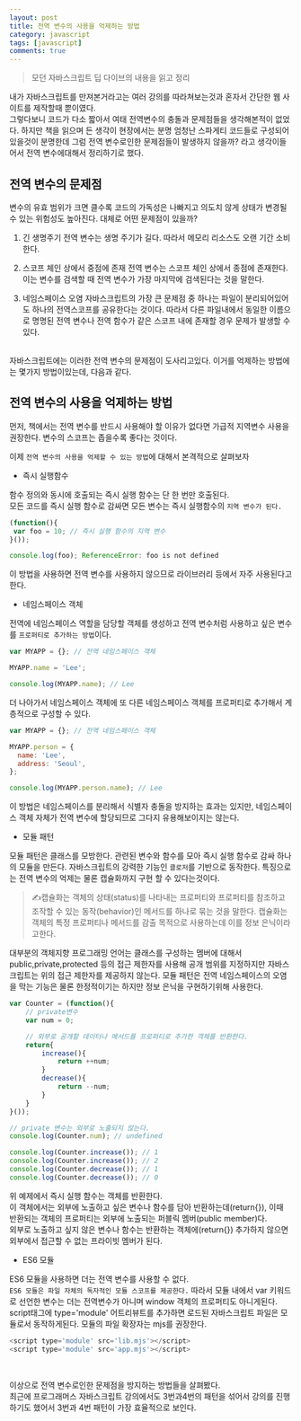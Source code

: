 ```yaml
---
layout: post
title: 전역 변수의 사용을 억제하는 방법
category: javascript
tags: [javascript]
comments: true
---
```


> 모던 자바스크립트 딥 다이브의 내용을 읽고 정리
> <br/>

내가 자바스크립트를 만져본거라고는 여러 강의를 따라쳐보는것과 혼자서 간단한 웹 사이트를 제작할때 뿐이였다.<br/>그렇다보니 코드가 다소 짧아서 여태 전역변수의 충돌과 문제점들을 생각해본적이 없었다. 하지만 책을 읽으며 든 생각이 현장에서는 분명 엄청난 스파게티 코드들로 구성되어있을것이 분명한데 그럼 전역 변수로인한 문제점들이 발생하지 않을까? 라고 생각이들어서 전역 변수에대해서 정리하기로 했다.<br/>

## 전역 변수의 문제점

변수의 유효 범위가 크면 클수록 코드의 가독성은 나빠지고 의도치 않게 상태가 변경될 수 있는 위험성도 높아진다.
대체로 어떤 문제점이 있을까?

1. 긴 생명주기
   전역 변수는 생명 주기가 길다. 따라서 메모리 리소스도 오랜 기간 소비한다.

2. 스코프 체인 상에서 중점에 존재
   전역 변수는 스코프 체인 상에서 종점에 존재한다. 이는 변수를 검색할 때 전역 변수가 가장 마지막에 검색된다는 것을 말한다.

3. 네임스페이스 오염
   자바스크립트의 가장 큰 문제점 중 하나는 파일이 분리되어있어도 하나의 전역스코프를 공유한다는 것이다.
   따라서 다른 파일내에서 동일한 이름으로 명명된 전역 변수나 전역 함수가 같은 스코프 내에 존재할 경우 문제가 발생할 수있다.

<br/>
자바스크립트에는 이러한 전역 변수의 문제점이 도사리고있다. 이거를 억제하는 방법에는 몇가지 방법이있는데, 다음과 같다.

## 전역 변수의 사용을 억제하는 방법

먼저, 책에서는 전역 변수를 반드시 사용해야 할 이유가 없다면 가급적 지역변수 사용을 권장한다. 변수의 스코프는 좁을수록 좋다는 것이다.<br/>

이제 `전역 변수의 사용을 억제할 수 있는 방법`에 대해서 본격적으로 살펴보자<br/>

- 즉시 실행함수

함수 정의와 동시에 호출되는 즉시 실행 함수는 단 한 번만 호출된다.<br/>
모든 코드를 즉시 실행 함수로 감싸면 모든 변수는 즉시 실행함수의 `지역 변수가 된다.`

```js
(function(){
 var foo = 10; // 즉시 실행 함수의 지역 변수
}());

console.log(foo); ReferenceError: foo is not defined
```

이 방법을 사용하면 전역 변수를 사용하지 않으므로 라이브러리 등에서 자주 사용된다고 한다.

- 네임스페이스 객체

전역에 네임스페이스 역할을 담당할 객체를 생성하고 전역 변수처럼 사용하고 싶은 변수를 `프로퍼티로 추가하는 방법`이다.

```js
var MYAPP = {}; // 전역 네임스페이스 객체

MYAPP.name = 'Lee';

console.log(MYAPP.name); // Lee
```

더 나아가서 네임스페이스 객체에 또 다른 네임스페이스 객체를 프로퍼티로 추가해서 계층적으로 구성할 수 있다.

```js
var MYAPP = {}; // 전역 네임스페이스 객체

MYAPP.person = {
  name: 'Lee',
  address: 'Seoul',
};

console.log(MYAPP.person.name); // Lee
```

이 방법은 네임스페이스를 분리해서 식별자 충돌을 방지하는 효과는 있지만, 네임스페이스 객체 자체가 전역 변수에 할당되므로 그다지 유용해보이지는 않는다.

- 모듈 패턴

모듈 패턴은 클래스를 모방한다. 관련된 변수와 함수를 모아 즉시 실행 함수로 감싸 하나의 모듈을 만든다. 자바스크립트의 강력한 기능인 `클로저`를 기반으로 동작한다. 특징으로는 전역 변수의 억제는 물론 캡슐화까지 구현 할 수 있다는것이다.<br/>

> ✍캡슐화는 객체의 상태(status)를 나타내는 프로퍼티와 프로퍼티를 참조하고 조작할 수 있는 동작(behavior)인 메서드를 하나로 묶는 것을 말한다. 캡슐화는 객체의 특정 프로퍼티나 메서드를 감출 목적으로 사용하는데 이를 정보 은닉이라고한다.
> <br/>

대부분의 객체지향 프로그래밍 언어는 클래스를 구성하는 멤버에 대해서 public,private,protected 등의 접근 제한자를 사용해 공개 범위를 지정하지만 자바스크립트는 위의 접근 제한자를 제공하지 않는다. 모듈 패턴은 전역 네임스페이스의 오염을 막는 기능은 물론 한정적이기는 하지만 정보 은닉을 구현하기위해 사용한다.

```js
var Counter = (function(){
    // private변수
    var num = 0;

    // 외부로 공개할 데이터나 메서드를 프로퍼티로 추가한 객체를 반환한다.
    return{
        increase(){
            return ++num;
        }
        decrease(){
            return --num;
        }
    }
}());

// private 변수는 외부로 노출되지 않는다.
console.log(Counter.num); // undefined

console.log(Counter.increase()); // 1
console.log(Counter.increase()); // 2
console.log(Counter.decrease()); // 1
console.log(Counter.decrease()); // 0
```

위 예제에서 즉시 실행 함수는 객체를 반환한다.<br/>
이 객체에서는 외부에 노출하고 싶은 변수나 함수를 담아 반환하는데(return{}), 이때 반환되는 객체의 프로퍼티는 외부에 노출되는 퍼블릭 멤버(public member)다.<br/> 외부로 노출하고 싶지 않은 변수나 함수는 반환하는 객체에(return{}) 추가하지 않으면 외부에서 접근할 수 없는 프라이빗 멤버가 된다.

- ES6 모듈

ES6 모듈을 사용하면 더는 전역 변수를 사용할 수 없다.<br/>
`ES6 모듈은 파일 자체의 독자적인 모듈 스코프를 제공한다.` 따라서 모듈 내에서 var 키워드로 선언한 변수는 더는 전역변수가 아니며 window 객체의 프로퍼티도 아니게된다.<br/>
script태그에 type='module' 어트리뷰트를 추가하면 로드된 자바스크립트 파일은 모듈로서 동작하게된다. 모듈의 파일 확장자는 mjs를 권장한다.

```js
<script type='module' src='lib.mjs'></script>
<script type='module' src='app.mjs'></script>
```

<br/>

이상으로 전역 변수로인한 문제점을 방지하는 방법들을 살펴봤다.<br/>
최근에 프로그래머스 자바스크립트 강의에서도 3번과4번의 패턴을 섞어서 강의를 진행하기도 했어서 3번과 4번 패턴이 가장 효율적으로 보인다.
